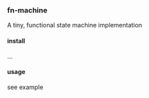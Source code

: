 ### fn-machine
A tiny, functional state machine implementation

#### install
...

#### usage
see example
